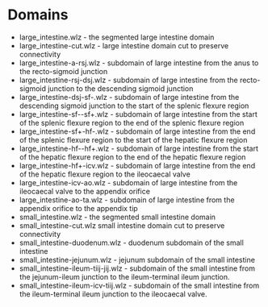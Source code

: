 # Domains

* large_intestine.wlz  - the segmented large intestine domain
* large_intestine-cut.wlz - large intestine domain cut to preserve connectivity
* large_intestine-a-rsj.wlz - subdomain of large intestine from the
                              anus to the
			      recto-sigmoid junction
* large_intestine-rsj-dsj.wlz - subdomain of large intestine from the
                              recto-sigmoid junction to the
			      descending sigmoid junction
* large_intestine-dsj-sf-.wlz - subdomain of large intestine from the 
                               descending sigmoid junction to the 
                               start of the splenic flexure region
* large_intestine-sf--sf+.wlz - subdomain of large intestine from the
                               start of the splenic flexure region to the
			       end of the splenic flexure region
* large_intestine-sf+-hf-.wlz - subdomain of large intestine from the
                               end of the splenic flexure region to the
                               start of the hepatic flexure region
* large_intestine-hf--hf+.wlz - subdomain of large intestine from the
                                start of the hepatic flexure region to the
                                end of the hepatic flexure region
* large_intestine-hf+-icv.wlz - subdomain of large intestine from the
                                end of the hepatic flexure region to the
				ileocaecal valve
* large_intestine-icv-ao.wlz - subdomain of large intestine from the
                               ileocaecal valve to the
			       appendix orifice
* large_intestine-ao-ta.wlz -  subdomain of large intestine from the
                               appendix orifice to the
			       appendix tip
* small_intestine.wlz  - the segmented small intestine domain
* small_intestine-cut.wlz small intestine domain cut to preserve connectivity
* small_intestine-duodenum.wlz - duodenum subdomain of the small intestine
* small_intestine-jejunum.wlz  - jejunum subdomain of the small intestine
* small_intestine-ileum-tiij-jij.wlz - subdomain of the small intestine from
                                       the jejunum-ileum junction to the
				       ileum-terminal ileum junction.
* small_intestine-ileum-icv-tiij.wlz - subdomain of the small intestine from
                                       the ileum-terminal ileum junction
				       to the ileocaecal valve.
